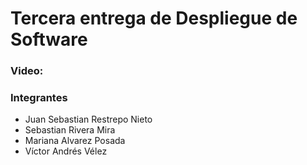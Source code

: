 # Tercera entrega de Despliegue de Software

### Video:

### Integrantes

- Juan Sebastian Restrepo Nieto
- Sebastian Rivera Mira
- Mariana Alvarez Posada
- Víctor Andrés Vélez
